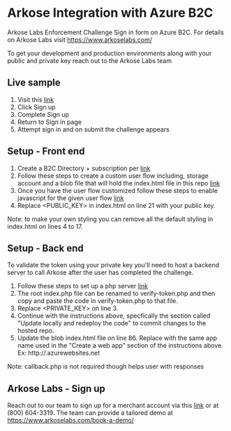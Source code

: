 # Arkose Integration with Azure B2C

Arkose Labs Enforcement Challenge Sign in form on Azure B2C. For details on Arkose Labs visit https://www.arkoselabs.com/ 

To get your development and production environments along with your public and private key reach out to the Arkose Labs team 

## Live sample

1. Visit this [link](https://arkosetest2.b2clogin.com/arkosetest2.onmicrosoft.com/oauth2/v2.0/authorize?p=B2C_1_ArkoseChallenge&client_id=96392ea3-c9ca-49c2-b670-e3bb80512cc8&nonce=defaultNonce&redirect_uri=https%3A%2F%2Farkosephp.azurewebsites.net%2Fcallback.php&scope=openid&response_type=id_token&prompt=login)
2. Click Sign up
3. Complete Sign up
4. Return to Sign in page
5. Attempt sign in and on submit the challenge appears

## Setup - Front end

1. Create a B2C Directory + subscription per [link](https://azure.microsoft.com/en-us/services/active-directory/external-identities/b2c/)
2. Follow these steps to create a custom user flow including, storage account and a blob file that will hold the index.html file in this repo [link](https://docs.microsoft.com/en-us/azure/active-directory-b2c/tutorial-customize-ui)
3. Once you have the user flow customized follow these steps to enable javascript for the given user flow [link](https://docs.microsoft.com/en-us/azure/active-directory-b2c/user-flow-javascript-overview)
4. Replace <PUBLIC_KEY> in index.html on line 21 with your public key.

Note: to make your own styling you can remove all the default styling in index.html on lines 4 to 17.

## Setup - Back end
To validate the token using your private key you'll need to host a backend server to call Arkose after the user has completed the challenge.

1. Follow these steps to set up a php server [link](https://docs.microsoft.com/en-us/azure/app-service/app-service-web-get-started-php)
2. The root index.php file can be renamed to verify-token.php and then copy and paste the code in verify-token.php to that file.
3. Replace <PRIVATE_KEY> on line 3.
4. Continue with the instructions above, specfically the section called "Update locally and redeploy the code" to commit changes to the hosted repo. 
5. Update the blob index.html file on line 86. Replace <app name> with the same app name used in the "Create a web app" section of the instructions above. Ex: http://<app name>.azurewebsites.net

Note: callback.php is not required though helps user with responses  

## Arkose Labs - Sign up 
Reach out to our team to sign up for a merchant account via this [link](https://www.arkoselabs.com/contact-sales/) or at (800) 604-3319. The team can provide a tailored demo at https://www.arkoselabs.com/book-a-demo/

